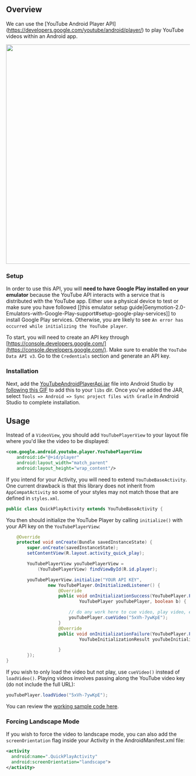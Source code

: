 ## Overview

We can use the [YouTube Android Player API] (https://developers.google.com/youtube/android/player/) to play YouTube videos within an Android app.  

<img src="http://i.imgur.com/xeVSOyL.gif" width="600" />

### Setup

In order to use this API, you will **need to have Google Play installed on your emulator** because the YouTube API interacts with a service that is distributed with the YouTube app.  Either use a physical device to test or make sure you have followed [[this emulator setup guide|Genymotion-2.0-Emulators-with-Google-Play-support#setup-google-play-services]] to install Google Play services. Otherwise, you are likely to see `An error has occurred while initializing the YouTube player`.

To start, you will need to create an API key through [https://console.developers.google.com/](https://console.developers.google.com/).  Make sure to enable the `YouTube Data API v3`.  Go to the `Credentials` section and generate an API key.

### Installation

Next, add the [YouTubeAndroidPlayerApi.jar](https://github.com/google/iosched/raw/master/android/libs/YouTubeAndroidPlayerApi.jar) file into Android Studio by [following this GIF](http://i.imgur.com/k9a6WET.gif) to add this to your `libs` dir. Once you've added the JAR, select `Tools => Android => Sync project files with Gradle` in Android Studio to complete installation.

## Usage

Instead of a `VideoView`, you should add `YouTubePlayerView` to your layout file where you'd like the video to be displayed:

```xml
<com.google.android.youtube.player.YouTubePlayerView
    android:id="@+id/player"
    android:layout_width="match_parent"
    android:layout_height="wrap_content"/>
```

If you intend for your Activity, you will need to extend `YouTubeBaseActivity`.  One current drawback is that this library does not inherit from `AppCompatActivity` so some of your styles may not match those that are defined in `styles.xml`.

```java
public class QuickPlayActivity extends YouTubeBaseActivity {
```

You then should initialize the YouTube Player by calling `initialize()` with your API key on the `YouTubePlayerView`:

```java
    @Override
    protected void onCreate(Bundle savedInstanceState) {
        super.onCreate(savedInstanceState);
        setContentView(R.layout.activity_quick_play);

        YouTubePlayerView youTubePlayerView = 
            (YouTubePlayerView) findViewById(R.id.player);

        youTubePlayerView.initialize("YOUR API KEY",
                new YouTubePlayer.OnInitializedListener() {
                    @Override
                    public void onInitializationSuccess(YouTubePlayer.Provider provider,
                            YouTubePlayer youTubePlayer, boolean b) {

                        // do any work here to cue video, play video, etc.    
                        youTubePlayer.cueVideo("5xVh-7ywKpE");
                    }
                    @Override
                    public void onInitializationFailure(YouTubePlayer.Provider provider,
                            YouTubeInitializationResult youTubeInitializationResult) {

                    }
        });
}
```

If you wish to only load the video but not play, use `cueVideo()` instead of `loadVideo()`. Playing videos involves passing along the YouTube video key (do not include the full URL): 

```java
youTubePlayer.loadVideo("5xVh-7ywKpE");
```

You can review the [working sample code here](https://github.com/codepath/AndroidYoutubeVideoDemo).

### Forcing Landscape Mode

If you wish to force the video to landscape mode, you can also add the `screenOrientation` flag inside your Activity in the AndroidManifest.xml file:

```xml
<activity
  android:name=".QuickPlayActivity"
  android:screenOrientation="landscape">
</activity>
```